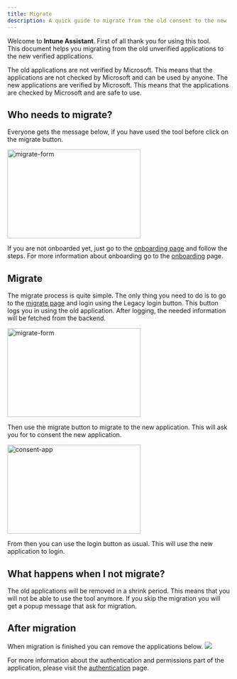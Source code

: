 ```yaml
---
title: Migrate
description: A quick guide to migrate from the old consent to the new
---
```


Welcome to **Intune Assistant**. First of all thank you for using this tool.  
This document helps you migrating from the old unverified applications to the new verified applications.

The old applications are not verified by Microsoft. This means that the applications are not checked by Microsoft and can be used by anyone. The new applications are verified by Microsoft. This means that the applications are checked by Microsoft and are safe to use.

## Who needs to migrate?
Everyone gets the message below, if you have used the tool before click on the migrate button.

<img src="/images/getting-started/migrate-message.png" alt="migrate-form" width="300" height="200">

If you are not onboarded yet, just go to the [onboarding page](/onboarding) and follow the steps. For more information about onboarding go to the [onboarding](/docs/web/getting-started/onboarding/) page.


## Migrate
The migrate process is quite simple. The only thing you need to do is to go to the [migrate page](/onboarding?status=migrate) and login using the Legacy login button. 
This button logs you in using the old application. After logging, the needed information will be fetched from the backend.

<img src="/images/getting-started/migrate-form.png" alt="migrate-form" width="300" height="200">

Then use the migrate button to migrate to the new application. This will ask you for to consent the new application.

<img src="/images/getting-started/consent-app.png" alt="consent-app" width="300" height="200">

From then you can use the login button as usual. This will use the new application to login.

## What happens when I not migrate?
The old applications will be removed in a shrink period. This means that you will not be able to use the tool anymore.
If you skip the migration you will get a popup message that ask for migration.


## After migration
When migration is finished you can remove the applications below.
<img src="/images/getting-started/applications.png">



For more information about the authentication and permissions part of the application, please visit the [authentication](/docs/general/authentication) page.